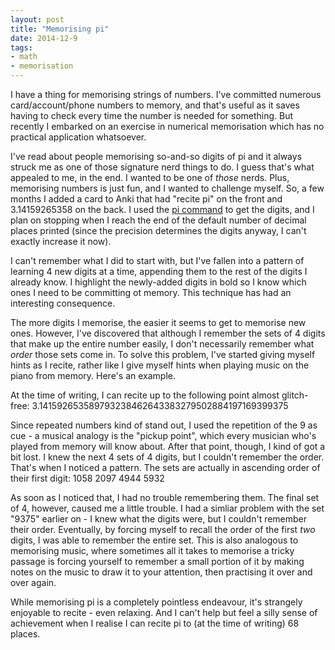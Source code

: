 ```yaml
---
layout: post
title: "Memorising pi"
date: 2014-12-9
tags:
- math
- memorisation
---
```

I have a thing for memorising strings of numbers. I've committed numerous card/account/phone numbers to memory, and that's useful as it saves having to check every time the number is needed for something. But recently I embarked on an exercise in numerical memorisation which has no practical application whatsoever.

I've read about people memorising so-and-so digits of pi and it always struck me as one of those signature nerd things to do. I guess that's what appealed to me, in the end. I wanted to be one of *those* nerds. Plus, memorising numbers is just fun, and I wanted to challenge myself. 
So, a few months I added a card to Anki that had "recite pi" on the front and 3.14159265358 on the back. I used the [pi command](http://packages.ubuntu.com/lucid/math/pi) to get the digits, and I plan on stopping when I reach the end of the default number of decimal places printed (since the precision determines the digits anyway, I can't exactly increase it now).

I can't remember what I did to start with, but I've fallen into a pattern of learning 4 new digits at a time, appending them to the rest of the digits I already know. I highlight the newly-added digits in bold so I know which ones I need to be committing ot memory. This technique has had an interesting consequence.

The more digits I memorise, the easier it seems to get to memorise new ones. However, I've discovered that although I remember the sets of 4 digits that make up the entire number easily, I don't necessarily remember what *order* those sets come in. To solve this problem, I've started giving myself hints as I recite, rather like I give myself hints when playing music on the piano from memory. Here's an example.

At the time of writing, I can recite up to the following point almost glitch-free:
3.141592653589793238462643383279502884197169399375

Since repeated numbers kind of stand out, I used the repetition of the 9 as cue - a musical analogy is the "pickup point", which every musician who's played from memory will know about. After that point, though, I kind of got a bit lost. I knew the next 4 sets of 4 digits, but I couldn't remember the order. That's when I noticed a pattern.
The sets are actually in ascending order of their first digit:
1058
2097
4944
5932

As soon as I noticed that, I had no trouble remembering them. The final set of 4, however, caused me a little trouble. I had a simliar problem with the set "9375" earlier on - I knew what the digits were, but I couldn't remember their order. Eventually, by forcing myself to recall the order of the first *two* digits, I was able to remember the entire set. This is also analogous to memorising music, where sometimes all it takes to memorise a tricky passage is forcing yourself to remember a small portion of it by making notes on the music to draw it to your attention, then practising it over and over again.

While memorising pi is a completely pointless endeavour, it's strangely enjoyable to recite - even relaxing. And I can't help but feel a silly sense of achievement when I realise I can recite pi to (at the time of writing) 68 places.
